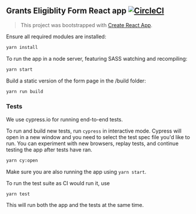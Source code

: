 ## Grants Eligiblity Form React app [![CircleCI](https://circleci.com/gh/comicrelief/grants-eligibility-form.svg?style=svg&circle-token=b0f09cb4681deee17d8293a7b74edcbc2bf91cac)](https://circleci.com/gh/comicrelief/grants-eligibility-form)
>This project was bootstrapped with [Create React App](https://github.com/facebookincubator/create-react-app).


Ensure all required modules are installed:
```sh
yarn install
```


To run the app in a node server, featuring SASS watching and recompiling:
```sh
yarn start
```


Build a static version of the form page in the /build folder:
```sh
yarn run build
```

### Tests

We use cypress.io for running end-to-end tests.

To run and build new tests, run `cypress` in interactive mode. Cypress will open in a new window and you need to select the test spec file you'd like to run. You can experiment with new browsers, replay tests, and continue testing the app after tests have ran.

```sh
yarn cy:open
```

Make sure you are also running the app using `yarn start`.


To run the test suite as CI would run it, use

```sh
yarn test
```

This will run both the app and the tests at the same time.
